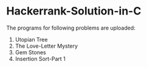 Hackerrank-Solution-in-C
========================
The programs for following problems are uploaded:

1. Utopian Tree
2. The Love-Letter Mystery
3. Gem Stones
4. Insertion Sort-Part 1
